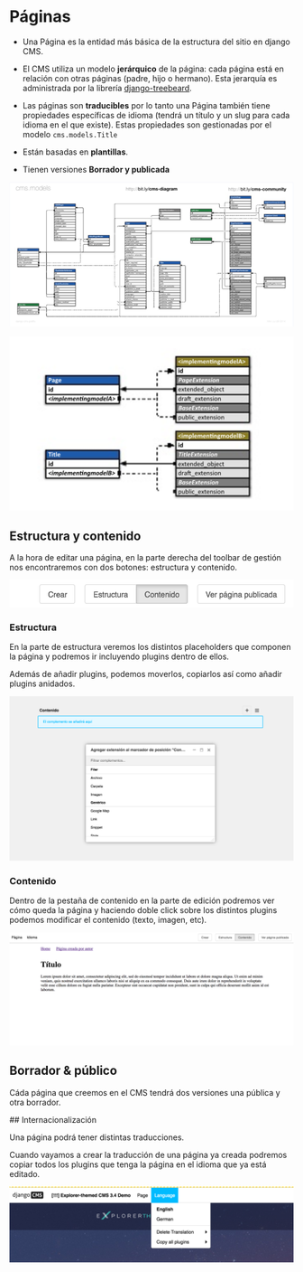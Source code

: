# Páginas

* Una Página es la entidad más básica de la estructura del sitio en django CMS.

* El CMS utiliza un modelo **jerárquico** de la página: cada página está en relación con otras páginas (padre, hijo o hermano). Esta jerarquía es administrada por la librería [django-treebeard](http://django-treebeard.readthedocs.io/en/latest/).

* Las páginas son **traducibles** por lo tanto una Página también tiene propiedades específicas de idioma (tendrá un título y un slug para cada idioma en el que existe). Estas propiedades son gestionadas por el modelo `cms.models.Title`

* Están basadas en **plantillas**.

* Tienen versiones **Borrador y publicada**


![Modelo de entidad relación de django CMS](images/cms_er.png)

![Modelo de entidad relación de django CMS 2](images/cms_er2.png)



## Estructura y contenido

A la hora de editar una página, en la parte derecha del toolbar de gestión nos encontraremos con dos botones: estructura y contenido.

![Estructura y contenido en CMS](images/est_cont.png)


### Estructura

En la parte de estructura veremos los distintos placeholders que componen la página y podremos ir incluyendo plugins  dentro de ellos.

Además de añadir plugins, podemos moverlos, copiarlos así como añadir plugins anidados.

![Estructura de django CMS 2](images/estructura.png)

### Contenido

Dentro de la pestaña de contenido en la parte de edición podremos ver cómo queda la página y haciendo doble click sobre los distintos plugins podemos modificar el contenido (texto, imagen, etc).

![Contenido de django CMS 2](images/contenido.png)



## Borrador & público

Cáda página que creemos en el CMS tendrá dos versiones una pública y otra borrador.

## Internacionalización

Una página podrá tener distintas traducciones.

Cuando vayamos a crear la traducción de una página ya creada podremos copiar todos los plugins que tenga la página en el idioma que ya está editado.

![Traducciones en django CMS 2](images/translations.png)
